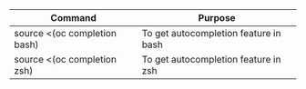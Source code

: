 |Command|Purpose|
|----|----|
|source <(oc completion bash)| To get autocompletion feature in bash|
|source <(oc completion zsh)| To get autocompletion feature in zsh|